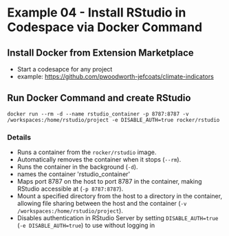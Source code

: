 # Example 04 - Install RStudio in Codespace via Docker Command

## Install Docker from Extension Marketplace
- Start a codesapce for any project
- example: https://github.com/pwoodworth-jefcoats/climate-indicators

## Run Docker Command and create RStudio
```
docker run --rm -d --name rstudio_container -p 8787:8787 -v /workspaces:/home/rstudio/project -e DISABLE_AUTH=true rocker/rstudio
```
### Details

- Runs a container from the `rocker/rstudio` image.
- Automatically removes the container when it stops (`--rm`).
- Runs the container in the background (`-d`).
- names the container 'rstudio_container'
- Maps port 8787 on the host to port 8787 in the container, making RStudio accessible at (`-p 8787:8787`).
- Mount a specified directory from the host to a directory in the container, allowing file sharing between the host and the container (`-v /workspaces:/home/rstudio/project`).
- Disables authentication in RStudio Server by setting `DISABLE_AUTH=true` (`-e DISABLE_AUTH=true`) to use without logging in

